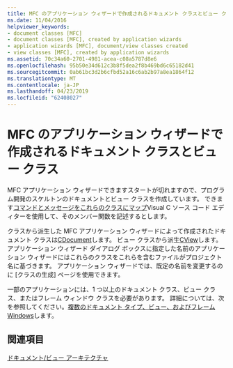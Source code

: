 ```yaml
---
title: MFC のアプリケーション ウィザードで作成されるドキュメント クラスとビュー クラス
ms.date: 11/04/2016
helpviewer_keywords:
- document classes [MFC]
- document classes [MFC], created by application wizards
- application wizards [MFC], document/view classes created
- view classes [MFC], created by application wizards
ms.assetid: 70c34a60-2701-4981-acea-c08a5787d8e6
ms.openlocfilehash: 95b50e34d612c3b8f5dea2f8b469bd6c65182d41
ms.sourcegitcommit: 0ab61bc3d2b6cfbd52a16c6ab2b97a8ea1864f12
ms.translationtype: MT
ms.contentlocale: ja-JP
ms.lasthandoff: 04/23/2019
ms.locfileid: "62408027"
---
```

# <a name="document-and-view-classes-created-by-the-mfc-application-wizard"></a>MFC のアプリケーション ウィザードで作成されるドキュメント クラスとビュー クラス

MFC アプリケーション ウィザードできますスタートが切れますので、プログラム開発のスケルトンのドキュメントとビュー クラスを作成しています。 できます[コマンドとメッセージをこれらのクラスにマップ](../mfc/reference/mapping-messages-to-functions.md)Visual C ソース コード エディターを使用して、そのメンバー関数を記述するとします。

クラスから派生した MFC アプリケーション ウィザードによって作成されたドキュメント クラスは[CDocument](../mfc/reference/cdocument-class.md)します。 ビュー クラスから派生[CView](../mfc/reference/cview-class.md)します。 アプリケーション ウィザード ダイアログ ボックスに指定した名前のアプリケーション ウィザードにはこれらのクラスをこれらを含むファイルがプロジェクト名に基づきます。 アプリケーション ウィザードでは、既定の名前を変更するのに [クラスの生成] ページを使用できます。

一部のアプリケーションには、1 つ以上のドキュメント クラス、ビュー クラス、またはフレーム ウィンドウ クラスを必要があります。 詳細については、次を参照してください。[複数のドキュメント タイプ、ビュー、およびフレーム Windows](../mfc/multiple-document-types-views-and-frame-windows.md)します。

## <a name="see-also"></a>関連項目

[ドキュメント/ビュー アーキテクチャ](../mfc/document-view-architecture.md)
